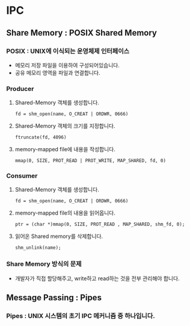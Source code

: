 # IPC
## Share Memory : POSIX Shared Memory
### POSIX : UNIX에 이식되는 운영체제 인터페이스
- 메모리 저장 파일을 이용하여 구성되어있습니다.
- 공유 메모리 영역을 파일과 연결합니다.
### Producer
1. Shared-Memory 객체를 생성합니다.
	```
	fd = shm_open(name, O_CREAT | ORDWR, 0666)
	```
2. Shared-Memory 객체의 크기를 지정합니다.
	```
	ftruncate(fd, 4096)
	```
3. memory-mapped file에 내용을 작성합니다.
	```
	mmap(0, SIZE, PROT_READ | PROT_WRITE, MAP_SHARED, fd, 0)
	```
### Consumer
1. Shared-Memory 객체를 생성합니다.
	```
	fd = shm_open(name, O_CREAT | ORDWR, 0666)
	```
2. memory-mapped file의 내용을 읽어옵니다.
	```
	ptr = (char *)mmap(0, SIZE, PROT_READ , MAP_SHARED, shm_fd, 0);
	```
3. 읽어온 Shared memory를 삭제합니다.
	```
	shm_unlink(name);
	```
### Share Memory 방식의 문제
- 개발자가 직접 할당해주고, write하고 read하는 것을 전부 관리해야 합니다.
## Message Passing : Pipes
### Pipes : UNIX 시스템의 초기 IPC 메커니즘 중 하나입니다.
